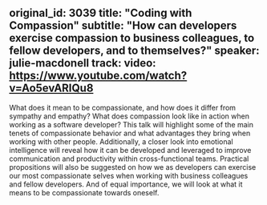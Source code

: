 original_id: 3039
title: "Coding with Compassion"
subtitle: "How can developers exercise compassion to business colleagues, to fellow developers, and to themselves?"
speaker: julie-macdonell
track: 
video: https://www.youtube.com/watch?v=Ao5evARIQu8
---
What does it mean to be compassionate, and how does it differ from sympathy and empathy?  What does compassion look like in action when working as a software developer?  This talk will highlight some of the main tenets of compassionate behavior and what advantages they bring when working with other people.  Additionally, a closer look into emotional intelligence will reveal how it can be developed and leveraged to improve communication and productivity within cross-functional teams.  Practical propositions will also be suggested on how we as developers can exercise our most compassionate selves when working with business colleagues and fellow developers.  And of equal importance, we will look at what it means to be compassionate towards oneself.